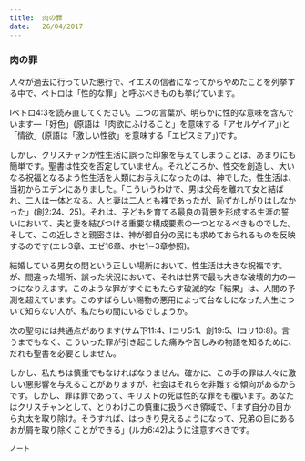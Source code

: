 ```yaml
---
title:  肉の罪
date:   26/04/2017
---
```


### 肉の罪

 人々が過去に行っていた悪行で、イエスの信者になってからやめたことを列挙する中で、ペトロは「性的な罪」と呼ぶべきものも挙げています。

 Iペトロ4:3を読み直してください。二つの言葉が、明らかに性的な意味を含んでいます―「好色」(原語は「肉欲にふけること」を意味する「アセルゲイア」)と「情欲」(原語は「激しい性欲」を意味する「エピスミア」)です。

 しかし、クリスチャンが性生活に誤った印象を与えてしまうことは、あまりにも簡単です。聖書は性交を否定していません。それどころか、性交を創造し、大いなる祝福となるよう性生活を人類にお与えになったのは、神でした。性生活は、当初からエデンにありました。「こういうわけで、男は父母を離れて女と結ばれ、二人は一体となる。人と妻は二人とも裸であったが、恥ずかしがりはしなかった」(創2:24、25)。それは、子どもを育てる最良の背景を形成する生涯の誓いにおいて、夫と妻を結びつける重要な構成要素の一つとなるべきものでした。そして、この近しさと親密さは、神が御自分の民にも求めておられるものを反映するのです(エレ3章、エゼ16章、ホセ1∼3章参照)。

 結婚している男女の間という正しい場所において、性生活は大きな祝福です。が、間違った場所、誤った状況において、それは世界で最も大きな破壊的力の一つになりえます。このような罪がすぐにもたらす破滅的な「結果」は、人間の予測を超えています。このすばらしい賜物の悪用によって台なしになった人生について知らない人が、私たちの間にいるでしょうか。

 次の聖句には共通点があります(サム下11:4、Iコリ5:1、創19:5、Iコリ10:8)。言うまでもなく、こういった罪が引き起こした痛みや苦しみの物語を知るために、だれも聖書を必要としません。

 しかし、私たちは慎重でもなければなりません。確かに、この手の罪は人々に激しい悪影響を与えることがありますが、社会はそれらを非難する傾向があるからです。しかし、罪は罪であって、キリストの死は性的な罪をも覆います。あなたはクリスチャンとして、とりわけこの慎重に扱うべき領域で、「まず自分の目から丸太を取り除け。そうすれば、はっきり見えるようになって、兄弟の目にあるおが屑を取り除くことができる」(ルカ6:42)ように注意すべきです。

`ノート`
